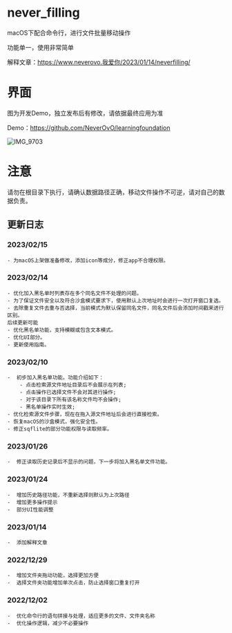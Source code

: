 # never_filling

macOS下配合命令行，进行文件批量移动操作

功能单一，使用非常简单

解释文章：https://www.neverovo.我爱你/2023/01/14/neverfilling/


# 界面

图为开发Demo，独立发布后有修改，请依据最终应用为准

Demo：https://github.com/NeverOvO/learningfoundation

![IMG_9703](https://wordpressassets.oss-cn-hongkong.aliyuncs.com/never_filling/neverfilling_1.png)


# 注意

请勿在根目录下执行，请确认数据路径正确，移动文件操作不可逆，请对自己的数据负责。

## 更新日志

### 2023/02/15
    - 为macOS上架做准备修改，添加icon等成分，修正app不合理权限。

### 2023/02/14
    - 优化加入黑名单时列表存在多个同名文件不处理的问题。
    - 为了保证文件安全以及符合沙盒模式要求下，使用默认上次地址时会进行一次打开窗口复选。
    - 去除重复文件去重与否选择，当前模式为默认保留同名文件，同名文件后会添加时间戳来进行区别。
    后续更新可能
    - 优化黑名单功能，支持模糊或包含文本模式。
    - 优化UI部分。
    - 更新使用指南。

### 2023/02/10
    -  初步加入黑名单功能。功能介绍如下：
        - 点击检索源文件地址目录后不会展示在列表;
        - 点击操作已选择文件不会对其进行操作;
        - 对于该目录下所有该名称文件均不会操作;
        - 黑名单操作实时生效;
    - 优化检索源文件步骤，现在在拖入源文件地址后会进行直接检索。
    - 恢复macOS的沙盒模式，强化安全性。
    - 修正sqflite的部分功能权限与读取频率。

### 2023/01/26
    -  修正读取历史记录后不显示的问题，下一步将加入黑名单文件功能。

### 2023/01/24
    -  增加历史路径功能，不重新选择则默认为上次路径
    -  增加更多操作提示
    -  部分UI性能调整

### 2023/01/14
    -  添加解释文章

### 2022/12/29
    -  增加文件夹拖动功能，选择更加方便
    -  选择文件夹功能增加单次点击，防止选择窗口重复打开

### 2022/12/02
    -  优化命令行的语句拼接与处理，适应更多的文件、文件夹名称
    -  优化操作逻辑，减少不必要操作